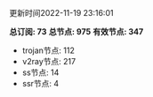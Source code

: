 更新时间2022-11-19 23:16:01

**总订阅: 73**
**总节点: 975**
**有效节点: 347**
- trojan节点: 112
- v2ray节点: 217
- ss节点: 14
- ssr节点: 4
